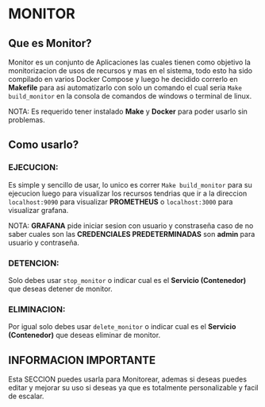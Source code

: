 # MONITOR
## Que es Monitor?

Monitor es un conjunto de Aplicaciones las cuales tienen como objetivo la monitorizacion de usos 
de recursos y mas en el sistema, todo esto ha sido compilado en varios Docker Compose y luego he 
decidido correrlo en **Makefile** para asi automatizarlo con solo un comando el cual seria 
`Make build_monitor` en la consola de comandos de windows o terminal de linux.

NOTA: Es requerido tener instalado **Make** y **Docker** para poder usarlo sin problemas.
## Como usarlo?

### EJECUCION:
Es simple y sencillo de usar, lo unico es correr `Make build_monitor` para su ejecucion luego para 
visualizar los recursos tendrias que ir a la direccion `localhost:9090` para visualizar **PROMETHEUS** 
o `localhost:3000` para visualizar grafana.

NOTA: **GRAFANA** pide iniciar sesion con usuario y constraseña caso de no saber cuales son 
las **CREDENCIALES PREDETERMINADAS** son **admin** para usuario y contraseña.

### DETENCION:
Solo debes usar `stop_monitor` o indicar cual es el **Servicio (Contenedor)** que 
deseas detener de monitor.

### ELIMINACION:
Por igual solo debes usar `delete_monitor` o indicar cual es el **Servicio (Contenedor)** que 
deseas eliminar de monitor.

## INFORMACION IMPORTANTE

Esta SECCION puedes usarla para Monitorear, ademas si deseas puedes editar y mejorar su uso si 
deseas ya que es totalmente personalizable y facil de escalar.